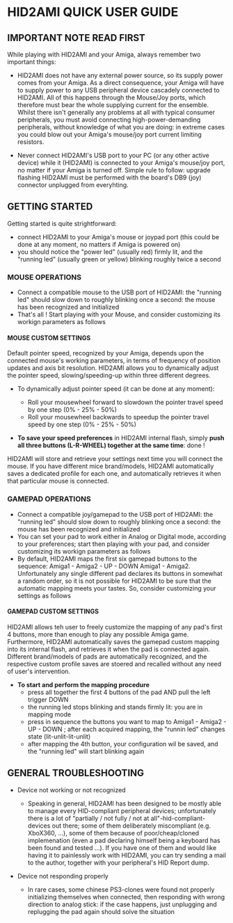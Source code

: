 # **HID2AMI QUICK USER GUIDE** 


## **IMPORTANT NOTE READ FIRST**

While playing with HID2AMI and your Amiga, always remember two important things:

- HID2AMI does not have any external power source, so its supply power comes from your Amiga. As a direct consequence, your Amiga will have to supply power to any USB peripheral device cascadely connected to HID2AMI. All of this happens through the Mouse/Joy ports, which therefore must bear the whole supplying current for the ensemble. Whilst there isn't generally any problems at all with typical consumer peripherals, you must avoid connecting high-power-demanding peripherals, without knowledge of what you are doing: in extreme cases you could blow out your Amiga's mouse/joy port current limiting resistors.

- Never connect HID2AMI's USB port to your PC (or any other active device) while it (HID2AMI) is connected to your Amiga's mouse/joy port, no matter if your Amiga is turned off. Simple rule to follow: upgrade flashing HID2AMI must be performed with the board's DB9 (joy) connector unplugged from everyhting.  



## **GETTING STARTED**

Getting started is quite strightforward: 

- connect HID2AMI to your Amiga's mouse or joypad port (this could be done at any moment, no matters if Amiga is powered on)
- you should notice the "power led" (usually red) firmly lit, and the "running led" (usually green or yellow) blinking roughly twice a second


### **MOUSE OPERATIONS**

- Connect a compatible mouse to the USB port of HID2AMI: the "running led" should slow down to roughly blinking once a second: the mouse has been recognized and initialized
- That's all ! Start playing with your Mouse, and consider customizing its workign parameters as follows


#### **MOUSE CUSTOM SETTINGS**

Default pointer speed, recognized by your Amiga, depends upon the connected mouse's working parameters, in terms of frequency of position updates and axis bit resolution.
HID2AMI allows you to dynamically adjust the pointer speed, slowing/speeding-up within three different degrees.

- To dynamically adjust pointer speed (it can be done at any moment): 
  - Roll your mousewheel forward to slowdown the pointer travel speed by one step (0% - 25% - 50%)
  - Roll your mousewheel backwards to speedup the pointer travel speed by one step (0% - 25% - 50%)

- **To save your speed preferences** in HID2AMI internal flash, simply **push all three buttons (L-R-WHEEL) together at the same time**: done !


HID2AMI will store and retrieve your settings next time you will connect the mouse. If you have different mice brand/models, HID2AMI automatically saves a dedicated profile for each one, and automatically retrieves it when that particular mouse is connected.


### **GAMEPAD OPERATIONS**

- Connect a compatible joy/gamepad to the USB port of HID2AMI: the "running led" should slow down to roughly blinking once a second: the mouse has been recognized and initialized
- You can set your pad to work either in Analog or Digital mode, according to your preferences; start then playing with your pad, and consider customizing its workign parameters as follows
- By default, HID2AMI maps the first six gamepad buttons to the sequence: Amiga1 - Amiga2 - UP - DOWN Amiga1 - Amiga2. Unfortunately any single different pad declares its buttons in somewhat a random order, so it is not possible for HID2AMI to be sure that the automatic mapping meets your tastes. So, consider customizing your settings as follows


#### **GAMEPAD CUSTOM SETTINGS**

HID2AMI allows teh user to freely customize the mapping of any pad's first 4 buttons, more than enough to play any possible Amiga game. Furthermore, HID2AMI automatically saves the gamepad custom mapping into its internal flash, and retrieves it when the pad is connected again. Different brand/models of pads are automatically recognized, and the respective custom profile saves are stoered and recalled without any need of user's intervention.

- **To start and perform the mapping procedure**
  - press all together the first 4 buttons of the pad AND pull the left trigger DOWN
  - the running led stops blinking and stands firmly lit: you are in mapping mode
  - press in sequence the buttons you want to map to Amiga1 - Amiga2 - UP - DOWN ; after each acquired mapping, the "runnin led" changes state (lit-unlit-lit-unlit)
  - after mapping the 4th button, your configuration wil be saved, and the "running led" will start blinking again



## **GENERAL TROUBLESHOOTING**

- Device not working or not recognized
  - Speaking in general, HID2AMI has been designed to be mostly able to manage every HID-compliant peripheral devices; unfortunately there is a lot of "partially / not fully / not at all"-hid-compliant-devices out there; some of them deliberately miscompliant (e.g. XboX360, ...), some of them because of poor/cheap/cloned implemenation (even a pad declaring himself being a keyboard has been found and tested ...). If you have one of them and would like having it to painlessly work with HID2AMI, you can try sending a mail to the author, together with your peripheral's HID Report dump.

- Device not responding properly
  - In rare cases, some chinese PS3-clones were found not properly initializing themselves when connected, then responding with wrong direction to analog stick: if the case happens, just unplugging and replugging the pad again should solve the situation
